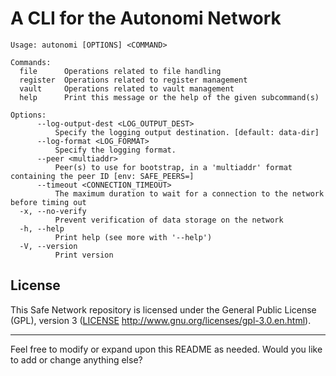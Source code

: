 # A CLI for the Autonomi Network

```
Usage: autonomi [OPTIONS] <COMMAND>

Commands:
  file      Operations related to file handling
  register  Operations related to register management
  vault     Operations related to vault management
  help      Print this message or the help of the given subcommand(s)

Options:
      --log-output-dest <LOG_OUTPUT_DEST>
          Specify the logging output destination. [default: data-dir]
      --log-format <LOG_FORMAT>
          Specify the logging format.
      --peer <multiaddr>
          Peer(s) to use for bootstrap, in a 'multiaddr' format containing the peer ID [env: SAFE_PEERS=]
      --timeout <CONNECTION_TIMEOUT>
          The maximum duration to wait for a connection to the network before timing out
  -x, --no-verify
          Prevent verification of data storage on the network
  -h, --help
          Print help (see more with '--help')
  -V, --version
          Print version
```

## License

This Safe Network repository is licensed under the General Public License (GPL), version 3 ([LICENSE](LICENSE) http://www.gnu.org/licenses/gpl-3.0.en.html).

---

Feel free to modify or expand upon this README as needed. Would you like to add or change anything else?
